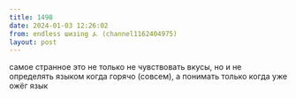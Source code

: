 ```yaml
---
title: 1498
date: 2024-01-03 12:26:02
from: endless шизing ⍼ (channel1162404975)
layout: post
---
```


самое странное это не только не чувствовать вкусы, но и не определять языком когда горячо (совсем), а понимать только когда уже ожёг язык
